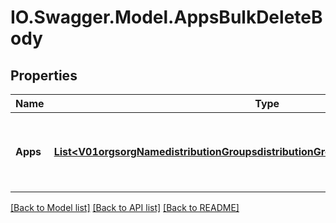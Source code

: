 # IO.Swagger.Model.AppsBulkDeleteBody
## Properties

Name | Type | Description | Notes
------------ | ------------- | ------------- | -------------
**Apps** | [**List&lt;V01orgsorgNamedistributionGroupsdistributionGroupNameappsbulkDeleteApps&gt;**](V01orgsorgNamedistributionGroupsdistributionGroupNameappsbulkDeleteApps.md) | The list of apps to delete from the distribution group | [optional] 

[[Back to Model list]](../README.md#documentation-for-models) [[Back to API list]](../README.md#documentation-for-api-endpoints) [[Back to README]](../README.md)

